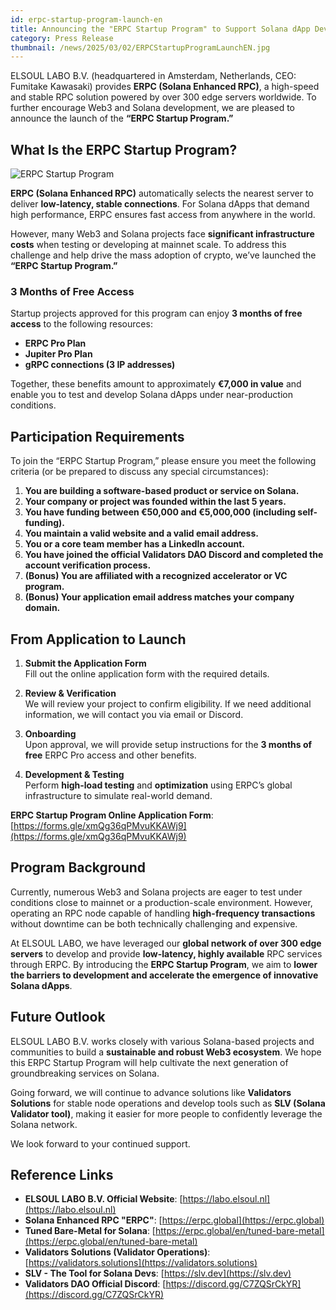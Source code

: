 ```yaml
---
id: erpc-startup-program-launch-en
title: Announcing the "ERPC Startup Program" to Support Solana dApp Development
category: Press Release
thumbnail: /news/2025/03/02/ERPCStartupProgramLaunchEN.jpg
---
```


ELSOUL LABO B.V. (headquartered in Amsterdam, Netherlands, CEO: Fumitake Kawasaki) provides **ERPC (Solana Enhanced RPC)**, a high-speed and stable RPC solution powered by over 300 edge servers worldwide. To further encourage Web3 and Solana development, we are pleased to announce the launch of the **“ERPC Startup Program.”**

## What Is the ERPC Startup Program?

![ERPC Startup Program](/news/2025/03/02/ERPCStartupProgramHeader.jpg)

**ERPC (Solana Enhanced RPC)** automatically selects the nearest server to deliver **low-latency, stable connections**. For Solana dApps that demand high performance, ERPC ensures fast access from anywhere in the world.

However, many Web3 and Solana projects face **significant infrastructure costs** when testing or developing at mainnet scale. To address this challenge and help drive the mass adoption of crypto, we’ve launched the **“ERPC Startup Program.”**

### 3 Months of Free Access

Startup projects approved for this program can enjoy **3 months of free access** to the following resources:

- **ERPC Pro Plan**
- **Jupiter Pro Plan**
- **gRPC connections (3 IP addresses)**

Together, these benefits amount to approximately **€7,000 in value** and enable you to test and develop Solana dApps under near-production conditions.

## Participation Requirements

To join the “ERPC Startup Program,” please ensure you meet the following criteria (or be prepared to discuss any special circumstances):

1. **You are building a software-based product or service on Solana.**
2. **Your company or project was founded within the last 5 years.**
3. **You have funding between €50,000 and €5,000,000 (including self-funding).**
4. **You maintain a valid website and a valid email address.**
5. **You or a core team member has a LinkedIn account.**
6. **You have joined the official Validators DAO Discord and completed the account verification process.**
7. **(Bonus) You are affiliated with a recognized accelerator or VC program.**
8. **(Bonus) Your application email address matches your company domain.**

## From Application to Launch

1. **Submit the Application Form**  
   Fill out the online application form with the required details.

2. **Review & Verification**  
   We will review your project to confirm eligibility. If we need additional information, we will contact you via email or Discord.

3. **Onboarding**  
   Upon approval, we will provide setup instructions for the **3 months of free** ERPC Pro access and other benefits.

4. **Development & Testing**  
   Perform **high-load testing** and **optimization** using ERPC’s global infrastructure to simulate real-world demand.

**ERPC Startup Program Online Application Form**: [https://forms.gle/xmQg36qPMvuKKAWj9](https://forms.gle/xmQg36qPMvuKKAWj9)

## Program Background

Currently, numerous Web3 and Solana projects are eager to test under conditions close to mainnet or a production-scale environment. However, operating an RPC node capable of handling **high-frequency transactions** without downtime can be both technically challenging and expensive.

At ELSOUL LABO, we have leveraged our **global network of over 300 edge servers** to develop and provide **low-latency, highly available** RPC services through ERPC. By introducing the **ERPC Startup Program**, we aim to **lower the barriers to development and accelerate the emergence of innovative Solana dApps**.

## Future Outlook

ELSOUL LABO B.V. works closely with various Solana-based projects and communities to build a **sustainable and robust Web3 ecosystem**. We hope this ERPC Startup Program will help cultivate the next generation of groundbreaking services on Solana.

Going forward, we will continue to advance solutions like **Validators Solutions** for stable node operations and develop tools such as **SLV (Solana Validator tool)**, making it easier for more people to confidently leverage the Solana network.

We look forward to your continued support.

## Reference Links

- **ELSOUL LABO B.V. Official Website**: [https://labo.elsoul.nl](https://labo.elsoul.nl)
- **Solana Enhanced RPC "ERPC"**: [https://erpc.global](https://erpc.global)
- **Tuned Bare-Metal for Solana**: [https://erpc.global/en/tuned-bare-metal](https://erpc.global/en/tuned-bare-metal)
- **Validators Solutions (Validator Operations)**: [https://validators.solutions](https://validators.solutions)
- **SLV - The Tool for Solana Devs**: [https://slv.dev](https://slv.dev)
- **Validators DAO Official Discord**: [https://discord.gg/C7ZQSrCkYR](https://discord.gg/C7ZQSrCkYR)
